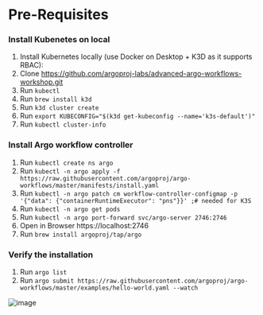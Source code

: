 # Pre-Requisites
### Install Kubenetes on local
1. Install Kubernetes locally (use Docker on Desktop + K3D as it supports RBAC):
2. Clone  https://github.com/argoproj-labs/advanced-argo-workflows-workshop.git
3. Run `kubectl`
4. Run `brew install k3d`
5. Run `k3d cluster create`
6. Run `export KUBECONFIG="$(k3d get-kubeconfig --name='k3s-default')"`
7. Run `kubectl cluster-info`

### Install Argo workflow controller
1. Run `kubectl create ns argo`
2. Run `kubectl -n argo apply -f https://raw.githubusercontent.com/argoproj/argo-workflows/master/manifests/install.yaml`
3. Run `kubectl -n argo patch cm workflow-controller-configmap -p '{"data": {"containerRuntimeExecutor": "pns"}}' ;# needed for K3S`
4. Run `kubectl -n argo get pods`
5. Run `kubectl -n argo port-forward svc/argo-server 2746:2746`
6. Open in Browser https://localhost:2746 
7. Run `brew install argoproj/tap/argo`

### Verify the installation
1. Run `argo list`
2. Run `argo submit https://raw.githubusercontent.com/argoproj/argo-workflows/master/examples/hello-world.yaml --watch` 

![image](https://user-images.githubusercontent.com/33908564/128098762-42814586-9b42-465c-aabf-3b5de09c8408.png)

